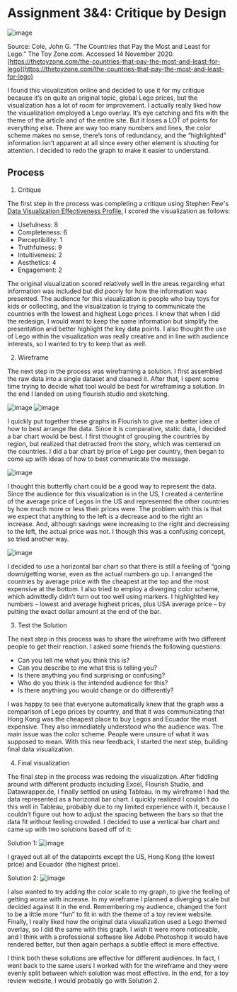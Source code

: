 
# Assignment 3&4: Critique by Design

![image](https://user-images.githubusercontent.com/73584997/99441873-84c4a100-28e6-11eb-8b67-c4e69314b4f0.png)

Source: Cole, John G. “The Countries that Pay the Most and Least for Lego.” The Toy Zone.com. Accessed 14 November 2020.  [https://thetoyzone.com/the-countries-that-pay-the-most-and-least-for-lego](https://thetoyzone.com/the-countries-that-pay-the-most-and-least-for-lego)

I found this visualization online and decided to use it for my critique because it’s on quite an original topic, global Lego prices, but the visualization has a lot of room for improvement. I actually really liked how the visualization employed a Lego overlay. It’s eye catching and fits with the theme of the article and of the entire site. But it loses a LOT of points for everything else. There are way too many numbers and lines, the color scheme makes no sense, there’s tons of redundancy, and the “highlighted” information isn’t apparent at all since every other element is shouting for attention.  I decided to redo the graph to make it easier to understand. 


## Process

1. Critique

The first step in the process was completing a critique using Stephen Few's [Data Visualization Effectiveness Profile.](http://www.perceptualedge.com/articles/visual_business_intelligence/data_visualization_effectiveness_profile.pdf) I scored the visualization as follows:

  - Usefulness: 8
  - Completeness: 6
  - Perceptibility: 1
  - Truthfulness: 9
  - Intuitiveness: 2
  - Aesthetics: 4
  - Engagement: 2

The original visualization scored relatively well in the areas regarding what information was included but did poorly for how the information was presented. The audience for this visualization is people who buy toys for kids or  collecting, and the visualization is trying to communicate the countries with the lowest and highest Lego prices.  I knew that when I did the redesign, I would want to keep the same information but simplify the presentation and better highlight the key data points. I also thought the use of Lego within the visualization was really creative and in line with audience interests, so I wanted to try to keep that as well.

2. Wireframe

The next step in the process was wireframing a solution. I first assembled the raw data into a single dataset and cleaned it. After that, I spent some time trying to decide what tool would be best for wireframing a solution. In the end I landed on using flourish.studio and sketching. 

![image](https://user-images.githubusercontent.com/73584997/99442023-ba698a00-28e6-11eb-873d-11685deec341.png) ![image](https://user-images.githubusercontent.com/73584997/99442057-c7867900-28e6-11eb-865d-eecb398eb92a.png)

I quickly put together these graphs in Flourish to give me a better idea of how to best arrange the data. Since it is comparative, static data, I decided a bar chart would be best. I first thought of grouping the countries by region, but realized that detracted from the story, which was centered on the countries. I did a bar chart by price of Lego per country, then began to come up with ideas of how to best communicate the message.


![image](https://user-images.githubusercontent.com/73584997/99438854-68266a00-28e2-11eb-8650-5551283e5473.png)

I thought this butterfly chart could be a good way to represent the data. Since the audience for this visualization is in the US, I created a centerline of the average price of Legos in the US and represented the other countries by how much more or less their prices were. The problem with this is that we expect that anything to the left is a decrease and to the right an increase. And, although savings were increasing to the right and decreasing to the left, the actual price was not. I though this was a confusing concept, so tried another way.   

![image](https://user-images.githubusercontent.com/73584997/99438869-6ceb1e00-28e2-11eb-8574-981b7a95ce63.png)

I decided to use a horizontal bar chart so that there is still a feeling of “going down/getting worse, even as the actual numbers go up. I arranged the countries by average price with the cheapest at the top and the most expensive at the bottom. I also tried to employ a diverging color scheme, which admittedly didn’t turn out too well using markers. I highlighted key numbers – lowest and average highest prices, plus USA average price – by putting the exact dollar amount at the end of the bar. 


3. Test the Solution

The next step in this process was to share the wireframe with two different people to get their reaction. I asked some friends the following questions:

  - Can you tell me what you think this is?
  - Can you describe to me what this is telling you?
  -	Is there anything you find surprising or confusing?
  -	Who do you think is the intended audience for this?
  -	Is there anything you would change or do differently?

I was happy to see that everyone automatically knew that the graph was a comparison of Lego prices by country, and that it was communicating that Hong Kong was the cheapest place to buy Legos and Ecuador the most expensive. They also immediately understood who the audience was. The main issue was the color scheme. People were unsure of what it was supposed to mean. With this new feedback, I started the next step, building final data visualization.


4. Final visualization

The final step in the process was redoing the visualization. After fiddling around with different products including Excel, Flourish Studio, and Datawrapper.de, I finally settled on using Tableau. In my wireframe I had the data represented as a horizonal bar chart. I quickly realized I couldn’t do this well in Tableau, probably due to my limited experience with it, because I couldn’t figure out how to adjust the spacing between the bars so that the data fit without feeling crowded. I decided to use a vertical bar chart and came up with two solutions based off of it:

Solution 1:
![image](https://user-images.githubusercontent.com/73584997/99442680-b5590a80-28e7-11eb-943f-99dfbb3b4833.png)

I grayed out all of the datapoints except the US, Hong Kong (the lowest price) and Ecuador (the highest price).


Solution 2:
![image](https://user-images.githubusercontent.com/73584997/99442785-dc174100-28e7-11eb-8ec0-95e74ffa6e35.png)

I also wanted to try adding the color scale to my graph, to give the feeling of getting worse with increase. In my wireframe I planned a diverging scale but decided against it in the end. Remembering my audience, changed the font to be a little more “fun” to fit in with the theme of a toy review website. Finally, I really liked how the original data visualization used a Lego themed overlay, so I did the same with this graph. I wish it were more noticeable, and I think with a professional software like Adobe Photoshop it would have rendered better, but then again perhaps a subtle effect is more effective. 


I think both these solutions are effective for different audiences. In fact, I went back to the same users I worked with for the wireframe and they were evenly split between which solution was most effective. In the end, for a toy review website, I would probably go with Solution 2. 

